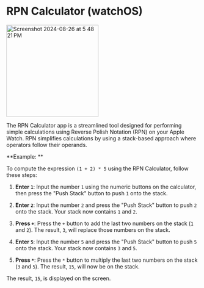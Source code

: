 # RPN Calculator (watchOS)

<img width="241" alt="Screenshot 2024-08-26 at 5 48 21 PM" src="https://github.com/user-attachments/assets/7d516a9f-c965-41d0-9f14-a9365871d119">

The RPN Calculator app is a streamlined tool designed for performing simple calculations using Reverse Polish Notation (RPN) on your Apple Watch. 
RPN simplifies calculations by using a stack-based approach where operators follow their operands. 

**Example: **

To compute the expression `(1 + 2) * 5` using the RPN Calculator, follow these steps:

1. **Enter `1`**: Input the number `1` using the numeric buttons on the calculator, then press the "Push Stack" button to push `1` onto the stack.

2. **Enter `2`**: Input the number `2` and press the "Push Stack" button to push `2` onto the stack. Your stack now contains `1` and `2`.

3. **Press `+`**: Press the `+` button to add the last two numbers on the stack (`1` and `2`). The result, `3`, will replace those numbers on the stack.

4. **Enter `5`**: Input the number `5` and press the "Push Stack" button to push `5` onto the stack. Your stack now contains `3` and `5`.

5. **Press `*`**: Press the `*` button to multiply the last two numbers on the stack (`3` and `5`). The result, `15`, will now be on the stack.

The result, `15`, is displayed on the screen.
